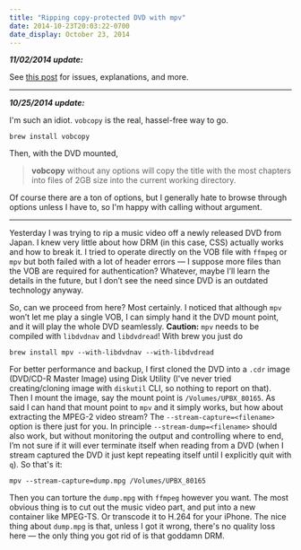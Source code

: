 ```yaml
---
title: "Ripping copy-protected DVD with mpv"
date: 2014-10-23T20:03:22-0700
date_display: October 23, 2014
---
```

**_11/02/2014 update:_**

See [this post](/blog/2014-11-02-vobcopy-dvdbackup-etc.html) for issues, explanations, and more.

---

**_10/25/2014 update:_**

I'm such an idiot. `vobcopy` is the real, hassel-free way to go.

    brew install vobcopy

Then, with the DVD mounted,

> **vobcopy** without any options will copy the title with the most chapters into files of 2GB size into the current working directory.

Of course there are a ton of options, but I generally hate to browse through options unless I have to, so I'm happy with calling without argument.

---

Yesterday I was trying to rip a music video off a newly released DVD from Japan. I knew very little about how DRM (in this case, CSS) actually works and how to break it. I tried to operate directly on the VOB file with `ffmpeg` or `mpv` but both failed with a lot of header errors — I suppose more files than the VOB are required for authentication? Whatever, maybe I’ll learn the details in the future, but I don’t see the need since DVD is an outdated technology anyway.

So, can we proceed from here? Most certainly. I noticed that although `mpv` won’t let me play a single VOB, I can simply hand it the DVD mount point, and it will play the whole DVD seamlessly. **Caution:** `mpv` needs to be compiled with `libdvdnav` and `libdvdread`! With brew you just do

    brew install mpv --with-libdvdnav --with-libdvdread

For better performance and backup, I first cloned the DVD into a `.cdr` image (DVD/CD-R Master Image) using Disk Utility (I've never tried creating/cloning image with `diskutil` CLI, so nothing to report on that). Then I mount the image, say the mount point is `/Volumes/UPBX_80165`. As said I can hand that mount point to `mpv` and it simply works, but how about extracting the MPEG-2 video stream? The `--stream-capture=<filename>` option is there just for you. In principle `--stream-dump=<filename>` should also work, but without monitoring the output and controlling where to end, I’m not sure if it will ever terminate itself when reading from a DVD (when I stream captured the DVD it just kept repeating itself until I explicitly quit with `q`). So that's it:

    mpv --stream-capture=dump.mpg /Volumes/UPBX_80165

Then you can torture the `dump.mpg` with `ffmpeg` however you want. The most obvious thing is to cut out the music video part, and put into a new container like MPEG-TS. Or transcode it to H.264 for your iPhone. The nice thing about `dump.mpg` is that, unless I got it wrong, there's no quality loss here — the only thing you got rid of is that goddamn DRM.
